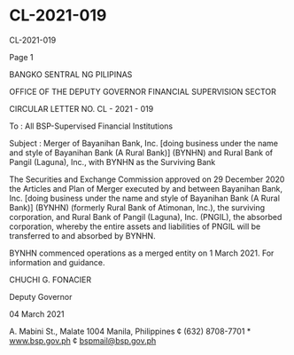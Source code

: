 # CL-2021-019

CL-2021-019

Page 1

BANGKO SENTRAL NG PILIPINAS

OFFICE OF THE DEPUTY GOVERNOR FINANCIAL SUPERVISION SECTOR

CIRCULAR LETTER NO. CL - 2021 - 019

To : All BSP-Supervised Financial Institutions

Subject : Merger of Bayanihan Bank, Inc. [doing business under the name and style of Bayanihan Bank (A Rural Bank)] (BYNHN) and Rural Bank of Pangil (Laguna), Inc., with BYNHN as the Surviving Bank

The Securities and Exchange Commission approved on 29 December 2020 the Articles and Plan of Merger executed by and between Bayanihan Bank, Inc. [doing business under the name and style of Bayanihan Bank (A Rural Bank)] (BYNHN) (formerly Rural Bank of Atimonan, Inc.), the surviving corporation, and Rural Bank of Pangil (Laguna), Inc. (PNGIL), the absorbed corporation, whereby the entire assets and liabilities of PNGIL will be transferred to and absorbed by BYNHN.

BYNHN commenced operations as a merged entity on 1 March 2021. For information and guidance.

 CHUCHI G. FONACIER

Deputy Governor

04 March 2021

A. Mabini St., Malate 1004 Manila, Philippines ¢ (632) 8708-7701 * www.bsp.gov.ph ¢ bspmail@bsp.gov.ph
